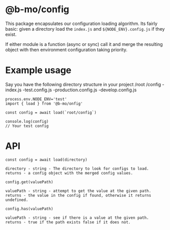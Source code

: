 # @b-mo/config

This package encapsulates our configuration loading algorithm. Its fairly basic:
given a directory load the `index.js` and `${NODE_ENV}.config.js` if they exist.

If either module is a function (async or sync) call it and merge the resulting object with then environment
configuration taking priority.


# Example usage
Say you have the following directory structure in your project
/root
  /config
   -index.js
   -test.config.js
   -production.config.js
   -develop.config.js

```
process.env.NODE_ENV='test'
import { load } from '@b-mo/onfig'

const config = await load(`root/config`)

console.log(config)
// Your test config
```

# API

```
const config = await load(directory)

directory - string - The directory to look for configs to load.
returns - a config object with the merged config values.
```

```
config.get(valuePath)

valuePath - string - attempt to get the value at the given path.
returns - the value in the config if found, otherwise it returns undefined.

```

```
config.has(valuePath)

valuePath - string - see if there is a value at the given path.
returns - true if the path exists false if it does not.

```

